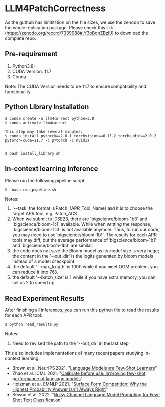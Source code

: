 # LLM4PatchCorrectness


As the guthub has limititation on the file sizes, we use the zenodo to save the whole replication package. Please check this link (https://zenodo.org/record/7339088#.Y3oBonZBzIU) to download the complete repo.


## Pre-requirement
1. Python3.8+
2. CUDA Version: 11.7
3. Conda 

Note: The CUDA Version needs to be 11.7 to ensure compatibility and functionality.

## Python Library Installation

```
$ conda create -n llm4correct python=3.8
$ conda activate llm4correct

This step may take several minutes: 
$ conda install pytorch==2.0.1 torchvision==0.15.2 torchaudio==2.0.2 pytorch-cuda=11.7 -c pytorch -c nvidia


$ bash install_library.sh
```


## In-context learning Inference


Please run the following pipeline script:

```
$  bash run_pipeline.sh
```

Notes:
1. '--task' the format is Patch_{APR_Tool_Name} and it is to choose the target APR tool, e.g. Patch_ACS 
2. When we submit to ICSE23, there are 'bigscience/bloom-1b3' and 'bigscience/bloom-1b1' available. While when writting the response, 'bigscience/bloom-1b3' is not available anymore. Thus, to run our code, you may need to use 'bigscience/bloom-1b1'. The results for each APR tools may diff, but the average performance of 'bigscience/bloom-1b1' and 'bigscience/bloom-1b3' are similar.
3. the code does not save the Bloom model as its model size is very huge; the content in the '--out_dir' is the logits generated by bloom models instead of a model checkpoint.
4. the default '--max_length' is 1000 while if you meet OOM problem, you can reduce it into 768.
5. the default '--batch_size' is 1 while if you have extra memory, you can set as 2 to speed up.


## Read Experiment Results

After finishing all inferences, you can run this python file to read the results for each APR tool:

```
$ python read_results.py
```

Notes:
1. Need to revised the path to the '--out_dir' in the last step






This also includes implementations of many recent papers studying in-context learning. 
* Brown et al. NeurIPS 2021. "[Language Models are Few-Shot Learners](https://arxiv.org/abs/2005.14165)"
* Zhao et al. ICML 2021. "[Calibrate before use: Improving few-shot performance of language models](https://arxiv.org/abs/2102.09690)"
* Holzman et al. EMNLP 2021. "[Surface Form Competition: Why the Highest Probability Answer Isn't Always Right](https://arxiv.org/abs/2104.08315)"
* Sewon et al. 2022. "[Noisy Channel Language Model Prompting for Few-Shot Text Classification](https://arxiv.org/pdf/2108.04106.pdf)"



